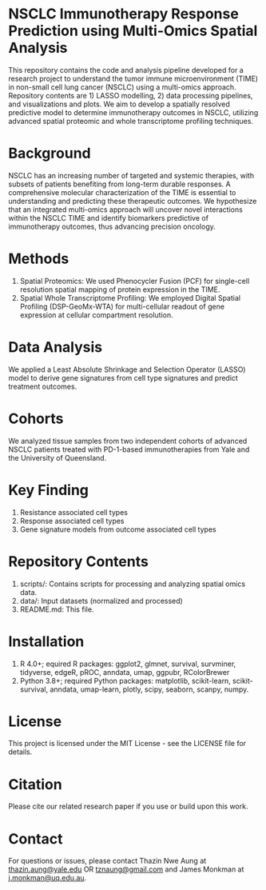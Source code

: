# NSCLC Immunotherapy Response Prediction using Multi-Omics Spatial Analysis
This repository contains the code and analysis pipeline developed for a research project to understand the tumor immune microenvironment (TIME) in non-small cell lung cancer (NSCLC) using a multi-omics approach. Repository contents are 1) LASSO modelling, 2) data processing pipelines, and visualizations and plots. We aim to develop a spatially resolved predictive model to determine immunotherapy outcomes in NSCLC, utilizing advanced spatial proteomic and whole transcriptome profiling techniques.
# Background
NSCLC has an increasing number of targeted and systemic therapies, with subsets of patients benefiting from long-term durable responses. A comprehensive molecular characterization of the TIME is essential to understanding and predicting these therapeutic outcomes. We hypothesize that an integrated multi-omics approach will uncover novel interactions within the NSCLC TIME and identify biomarkers predictive of immunotherapy outcomes, thus advancing precision oncology.
# Methods
1. Spatial Proteomics: We used Phenocycler Fusion (PCF) for single-cell resolution spatial mapping of protein expression in the TIME.
2. Spatial Whole Transcriptome Profiling: We employed Digital Spatial Profiling (DSP-GeoMx-WTA) for multi-cellular readout of gene expression at cellular compartment resolution.
# Data Analysis
We applied a Least Absolute Shrinkage and Selection Operator (LASSO) model to derive gene signatures from cell type signatures and predict treatment outcomes.
# Cohorts
We analyzed tissue samples from two independent cohorts of advanced NSCLC patients treated with PD-1-based immunotherapies from Yale and the University of Queensland.
# Key Finding
1. Resistance associated cell types
2. Response associated cell types
3. Gene signature models from outcome associated cell types
# Repository Contents
1. scripts/: Contains scripts for processing and analyzing spatial omics data.
2. data/: Input datasets (normalized and processed)
3. README.md: This file.
# Installation
1. R 4.0+; equired R packages: ggplot2, glmnet, survival, survminer, tidyverse, edgeR, pROC, anndata, umap, ggpubr, RColorBrewer
2. Python 3.8+; required Python packages: matplotlib, scikit-learn, scikit-survival, anndata, umap-learn, plotly, scipy, seaborn, scanpy, numpy.
# License
This project is licensed under the MIT License - see the LICENSE file for details.
# Citation
Please cite our related research paper if you use or build upon this work.
# Contact
For questions or issues, please contact Thazin Nwe Aung at thazin.aung@yale.edu OR tznaung@gmail.com and James Monkman at j.monkman@uq.edu.au.

